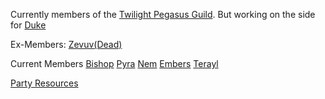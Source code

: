 Currently members of the [Twilight Pegasus Guild](Twilight%20Pegasus%20Guild.md).
But working on the side for [Duke](Duke's%20Organisation.md)

Ex-Members:
[Zevuv(Dead)](Zevuv(Dead).md)

Current Members
[Bishop](Bishop.md)
[Pyra](Pyra.md)
[Nem](Nem.md)
[Embers](Embers)
[Terayl](Terayl)

[Party Resources](Party-Resources)
